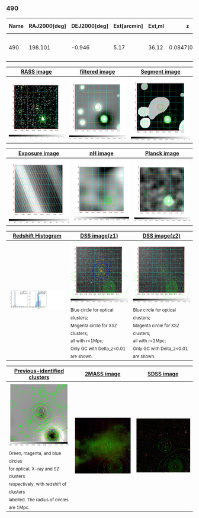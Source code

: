 <div STYLE="page-break-after: always;"></div>

### 490

|Name|RAJ2000[deg]|DEJ2000[deg] |Ext[arcmin]| Ext,ml | z | z_src| C|GC(XSZ,Delta_z<0.01)| GC(OPT,Delta_z<0.01)|GC| R_sig[arcmin] | R500[arcmin] | R500[Mpc]| CRsig[c/s] | CR500[c/s] |L500[1E44 erg/s]|F500[1E-12 erg/s/cm^2]| M500[1E14 Msun]|Tx[keV]|Cnt_sig|Beta|Rc[arcmin]|Comment|Alias|
|---|---|---|---|---|---|------|---|--------|---------|----------|---|---|---|---|---|---|---|---|---|---|---|---|---|---|
|490| 198.101| -0.946| 5.17| 36.12| 0.0847(0.005)| z1, z_xsz| B| F20| A, N, RM, W| A, F20, N, W| 18.775| 8.909| 0.850| 0.237(0.077)| 0.218(0.071)| 0.742(0.216)| 4.164(1.215)| 1.89(0.28)| 3.26(0.30)| 72.2| 0.810(-0.145+0.127)| 9.084(-2.246+1.752)| -| t267|

|[RASS image](../image/490/490_img.pdf)|[filtered image](../image/490/490_fil.pdf)|[Segment image](../image/490/490_seg.pdf)|
|-------------------|--------------------|-------------------|
| <img src="../image/490/490_img.png" width="300">  | <img src="../image/490/490_fil.png" width="300">   | <img src="../image/490/490_seg.png" width="300">  |

|[Exposure image](../image/490/490_mex.pdf)| [nH image](../image/490/490_nh.pdf)| [Planck image](../image/490/490_p.pdf)|
|-------------------|--------------------|-------------------|
|<img src="../image/490/490_mex.png" width="300">   | <img src="../image/490/490_nh.png" width="300">    | <img src="../image/490/490_p.png" width="300"> |

|[Redshift Histogram](../image/490/490_zg.pdf) | [DSS image(z1)](../image/490/490_dss_z1.pdf)      |  [DSS image(z2)](../image/490/490_dss_z2.pdf)    |
|-------------------|--------------------|-------------------|
|<img src="../image/490/490_zg.png" width="300"> |<img src="../image/490/490_dss_z1.png" width="300"> <sub><br>Blue circle for optical clusters; <br>Magenta circle for XSZ clusters; <br>all with r=1Mpc; <br>Only GC with Delta_z<0.01 are shown. </sub>| <img src="../image/490/490_dss_z2.png" width="300"><sub><br>Blue circle for optical clusters; <br>Magenta circle for XSZ clusters; <br>all with r=1Mpc; <br>Only GC with Delta_z<0.01 are shown. </sub> |

|[Previous-identified clusters](../image/490/490_gc.pdf) | [2MASS image](../image/490/490_2mass.pdf)      |[SDSS image](../image/490/490_sdss.pdf)   |
|-------------------|-------------------|-------------------|
|<img src=../image/490/490_gc.png width="300"> <br><sub>Green, magenta, and blue circles <br>for optical, X-ray and SZ clusters <br>respectively, with redshift of clusters <br>labelled. The radius of circles <br>are 1Mpc.</sub>|<img src="../image/490/490_2mass.png" width="300">  | <img src="../image/490/490_sdss.png" width="300">  |




